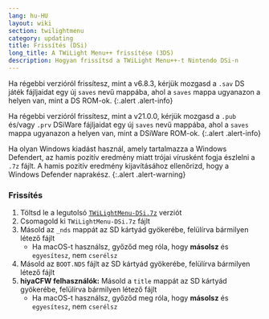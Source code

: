 ```yaml
---
lang: hu-HU
layout: wiki
section: twilightmenu
category: updating
title: Frissítés (DSi)
long_title: A TWiLight Menu++ frissítése (3DS)
description: Hogyan frissítsd a TWiLight Menu++-t Nintendo DSi-n
---
```


Ha régebbi verzióról frissítesz, mint a v6.8.3, kérjük mozgasd a `.sav` DS játék fájljaidat egy új `saves` nevű mappába, ahol a `saves` mappa ugyanazon a helyen van, mint a DS ROM-ok.
{:.alert .alert-info}

Ha régebbi verzióról frissítesz, mint a v21.0.0, kérjük mozgasd a `.pub` és/vagy `.prv` DSiWare fájljaidat egy új `saves` nevű mappába, ahol a `saves` mappa ugyanazon a helyen van, mint a DSiWare ROM-ok.
{:.alert .alert-info}

Ha olyan Windows kiadást használ, amely tartalmazza a Windows Defendert, az hamis pozitív eredmény miatt trójai vírusként fogja észlelni a `.7z` fájlt. A hamis pozitív eredmény kijavításához ellenőrizd, hogy a Windows Defender naprakész.
{:.alert .alert-warning}

### Frissítés
1. Töltsd le a legutolsó [`TWiLightMenu-DSi.7z`](https://github.com/DS-Homebrew/TWiLightMenu/releases/latest/download/TWiLightMenu-DSi.7z) verziót
1. Csomagold ki `TWiLightMenu-DSi.7z` fájlt
1. Másold az `_nds` mappát az SD kártyád gyökerébe, felülírva bármilyen létező fájlt
   - Ha macOS-t használsz, győződ meg róla, hogy **másolsz** és `egyesítesz`, nem `cserélsz`
1. Másold az `BOOT.NDS` fájlt az SD kártyád gyökerébe, felülírva bármilyen létező fájlt
1. **hiyaCFW felhasználók:** Másold a `title` mappát az SD kártyád gyökerébe, felülírva bármilyen létező fájlt
   - Ha macOS-t használsz, győződ meg róla, hogy **másolsz** és `egyesítesz`, nem `cserélsz`
